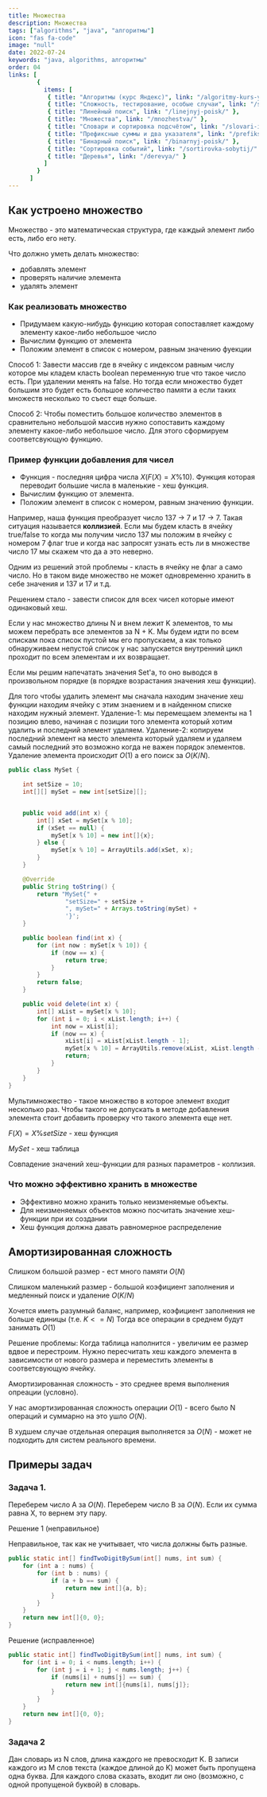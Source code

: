 ```yaml
---
title: Множества
description: Множества
tags: ["algorithms", "java", "алгоритмы"]
icon: "fas fa-code"
image: "null"
date: 2022-07-24
keywords: "java, algorithms, алгоритмы"
order: 04
links: [
        {
          items: [
           { title: "Алгоритмы (курс Яндекс)", link: "/algoritmy-kurs-yandeks/" },
           { title: "Сложность, тестирование, особые случаи", link: "/slozhnost-testirovanie-osobye-sluchai/" },
           { title: "Линейный поиск", link: "/linejnyj-poisk/" },
           { title: "Множества", link: "/mnozhestva/" },
           { title: "Словари и сортировка подсчётом", link: "/slovari-i-sortirovka-podschyotom/" },
           { title: "Префиксные суммы и два указателя", link: "/prefiksnye-summy-i-dva-ukazatelya/" },
           { title: "Бинарный поиск", link: "/binarnyj-poisk/" },
           { title: "Сортировка событий", link: "/sortirovka-sobytij/" },
           { title: "Деревья", link: "/derevya/" }
          ]
        }
      ]
---
```


## Как устроено множество

Множество - это математическая структура, где каждый элемент либо есть, либо его нету.

Что должно уметь делать множество:

- добавлять элемент
- проверять наличие элемента
- удалять элемент

### Как реализовать множество

- Придумаем какую-нибудь функцию которая сопоставляет каждому элементу какое-либо небольшое число
- Вычислим функцию от элемента
- Положим элемент в список с номером, равным значению фуекции

Способ 1: Завести массив где в ячейку с индексом равным числу которое мы кладем класть boolean переменную true что такое число есть. При удалении менять на false. Но тогда если множество будет большим это будет есть большое количество памяти а если таких множеств несколько то съест еще больше.

Способ 2: Чтобы поместить большое количество элементов в сравнительно небольшой массив нужно сопоставить каждому элементу какое-либо небольшое число. Для этого сформируем соответсвующую функцию. 

### Пример функции добавления для чисел

- Функция - последняя цифра числа $X (F(X) = X \% 10)$. 
Функция которая переводит большие числа в маленькие  - хеш функция.
- Вычислим функцию от элемента.
- Положим элемент в список с номером, равным значению функции.

Например, наша функция преобразует число 137 -> 7 и  17 -> 7. Такая ситуация называется **коллизией**.
Если мы будем класть в ячейку true/false то когда мы получим число 137 мы положим в ячейку с номером 7 флаг true и когда нас запросят узнать есть ли в множестве число 17 мы скажем что да а это неверно.

Одним из решений этой проблемы - класть в ячейку не флаг а само число. Но в таком виде множество не может одновременно хранить в себе значения и 137 и 17 и т.д. 

Решением стало - завести список для всех чисел которые имеют одинаковый хеш. 

Если у нас множество длины N и внем лежит K элементов, то мы можем перебрать все элементов за N + K. Мы будем идти по всем спискам пока список пустой мы его пропускаем, а как только обнаруживаем непустой список у нас запускается внутренний цикл проходит по всем элементам и их возвращает.

Если мы решим напечатать значения Set'a, то оно выводся в произвольном порядке (в порядке возрастания значения хеш функции).

Для того чтобы удалить элемент мы сначала находим значение хеш функции находим ячейку с этим знаением и в найденном списке находим нужный элемент. 
Удаление-1: мы перемещаем элементы  на 1 позицию влево, начиная с позиции того элемента который хотим удалить и последний элемент удаляем. 
Удаление-2: копируем последний элемент на место элемента который удаляем и удаляем самый последний это возможно когда не важен порядок элементов.
Удаление элемента происходит $O(1)$ а его поиск за $O(K/N)$.

```java
public class MySet {

    int setSize = 10;
    int[][] mySet = new int[setSize][];


    public void add(int x) {
        int[] xSet = mySet[x % 10];
        if (xSet == null) {
            mySet[x % 10] = new int[]{x};
        } else {
            mySet[x % 10] = ArrayUtils.add(xSet, x);
        }
    }

    @Override
    public String toString() {
        return "MySet{" +
                "setSize=" + setSize +
                ", mySet=" + Arrays.toString(mySet) +
                '}';
    }

    public boolean find(int x) {
        for (int now : mySet[x % 10]) {
            if (now == x) {
                return true;
            }
        }
        return false;
    }

    public void delete(int x) {
        int[] xList = mySet[x % 10];
        for (int i = 0; i < xList.length; i++) {
            int now = xList[i];
            if (now == x) {
                xList[i] = xList[xList.length - 1];
                mySet[x % 10] = ArrayUtils.remove(xList, xList.length - 1);
                return;
            }
        }
    }
}
```

Мультимножество - такое множество в которое элемент входит несколько раз.
Чтобы такого не допускать в методе добавления элемента стоит добавить проверку что такого элемента еще нет.

$F(X) = X \% setSize$ - хеш функция

$MySet$ - хеш таблица

Совпадение значений хеш-функции для разных параметров - коллизия.

### Что можно эффективно хранить в множестве

- Эффективно можно хранить только неизменяемые объекты.
- Для неизменяемых объектов можно посчитать значение хеш-функции при их создании
- Хеш функция должна давать равномерное распределение

## Амортизированная сложность

Слишком большой размер - ест много памяти $O(N)$

Слишком маленький размер - большой коэфициент заполнения и медленный поиск и удаление $O(K/N)$

Хочется иметь разумный баланс, например, коэфициент заполнения не больше единицы (т.е. $K<=N$)
Тогда все операции в среднем будут занимать $O(1)$

Решение проблемы: Когда таблица наполнится - увеличим ее размер вдвое и перестроим. Нужно пересчитать хеш каждого элемента в зависимости от нового размера и переместить элементы в соответсвующую ячейку.

Амортизированная сложность - это среднее время выполнения опреации (условно).

У нас амортизированная сложность операции $O(1)$ - всего было N операций и суммарно на это ушло $O(N)$.

В худшем случае отдельная операция выполняется за $O(N)$ - может не подходить для систем реального времени.

## Примеры задач

### Задача 1. 
Переберем число А за $O(N)$. Переберем число B за $O(N)$. Если их сумма равна X, то вернем эту пару.

Решение 1 (неправильное)

Неправильное, так как не учитывает, что числа должны быть разные.

```java
public static int[] findTwoDigitBySum(int[] nums, int sum) {
    for (int a : nums) {
        for (int b : nums) {
            if (a + b == sum) {
                return new int[]{a, b};
            }
        }
    }
    return new int[]{0, 0};
}
```

Решение (исправленное)

```java
public static int[] findTwoDigitBySum(int[] nums, int sum) {
    for (int i = 0; i < nums.length; i++) {
        for (int j = i + 1; j < nums.length; j++) {
            if (nums[i] + nums[j] == sum) {
                return new int[]{nums[i], nums[j]};
            }
        }
    }
    return new int[]{0, 0};
}
```

### Задача 2
Дан словарь из N слов, длина каждого не превосходит K. 
В записи каждого из M слов текста (каждое длиной до K) может быть пропущена одна буква. Для каждого слова сказать, входит ли оно (возможно, с одной пропущеной буквой) в словарь.

